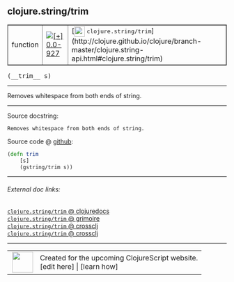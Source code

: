## clojure.string/trim



 <table border="1">
<tr>
<td>function</td>
<td><a href="https://github.com/cljsinfo/cljs-api-docs/tree/0.0-927"><img valign="middle" alt="[+] 0.0-927" title="Added in 0.0-927" src="https://img.shields.io/badge/+-0.0--927-lightgrey.svg"></a> </td>
<td>
[<img height="24px" valign="middle" src="http://i.imgur.com/1GjPKvB.png"> <samp>clojure.string/trim</samp>](http://clojure.github.io/clojure/branch-master/clojure.string-api.html#clojure.string/trim)
</td>
</tr>
</table>


 <samp>
(__trim__ s)<br>
</samp>

---

Removes whitespace from both ends of string.



---




Source docstring:

```
Removes whitespace from both ends of string.
```


Source code @ [github](https://github.com/clojure/clojurescript/blob/r3196/src/cljs/clojure/string.cljs#L147-L150):

```clj
(defn trim
    [s]
    (gstring/trim s))
```

<!--
Repo - tag - source tree - lines:

 <pre>
clojurescript @ r3196
└── src
    └── cljs
        └── clojure
            └── <ins>[string.cljs:147-150](https://github.com/clojure/clojurescript/blob/r3196/src/cljs/clojure/string.cljs#L147-L150)</ins>
</pre>

-->

---



###### External doc links:

[`clojure.string/trim` @ clojuredocs](http://clojuredocs.org/clojure.string/trim)<br>
[`clojure.string/trim` @ grimoire](http://conj.io/store/v1/org.clojure/clojure/1.7.0-beta3/clj/clojure.string/trim/)<br>
[`clojure.string/trim` @ crossclj](http://crossclj.info/fun/clojure.string/trim.html)<br>
[`clojure.string/trim` @ crossclj](http://crossclj.info/fun/clojure.string.cljs/trim.html)<br>

---

 <table>
<tr><td>
<img valign="middle" align="right" width="48px" src="http://i.imgur.com/Hi20huC.png">
</td><td>
Created for the upcoming ClojureScript website.<br>
[edit here] | [learn how]
</td></tr></table>

[edit here]:https://github.com/cljsinfo/cljs-api-docs/blob/master/cljsdoc/clojure.string/trim.cljsdoc
[learn how]:https://github.com/cljsinfo/cljs-api-docs/wiki/cljsdoc-files

<!--

This information was too distracting to show to readers, but I'll leave it
commented here since it is helpful to:

- pretty-print the data used to generate this document
- and show how to retrieve that data



The API data for this symbol:

```clj
{:description "Removes whitespace from both ends of string.",
 :ns "clojure.string",
 :name "trim",
 :signature ["[s]"],
 :history [["+" "0.0-927"]],
 :type "function",
 :full-name-encode "clojure.string/trim",
 :source {:code "(defn trim\n    [s]\n    (gstring/trim s))",
          :title "Source code",
          :repo "clojurescript",
          :tag "r3196",
          :filename "src/cljs/clojure/string.cljs",
          :lines [147 150]},
 :full-name "clojure.string/trim",
 :clj-symbol "clojure.string/trim",
 :docstring "Removes whitespace from both ends of string."}

```

Retrieve the API data for this symbol:

```clj
;; from Clojure REPL
(require '[clojure.edn :as edn])
(-> (slurp "https://raw.githubusercontent.com/cljsinfo/cljs-api-docs/catalog/cljs-api.edn")
    (edn/read-string)
    (get-in [:symbols "clojure.string/trim"]))
```

-->
